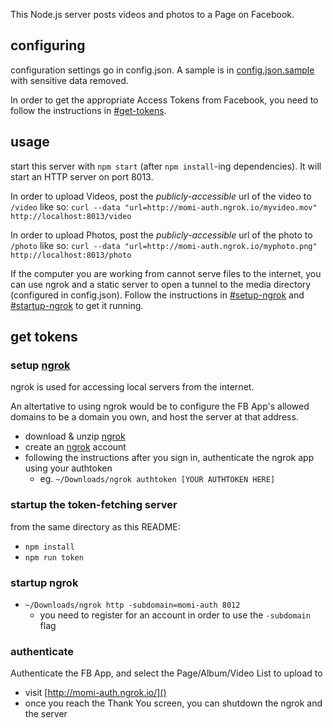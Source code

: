This Node.js server posts videos and photos to a Page on Facebook.

## configuring

configuration settings go in config.json. 
A sample is in [config.json.sample]() with sensitive data removed.

In order to get the appropriate Access Tokens from Facebook, 
you need to follow the instructions in [#get-tokens]().

## usage

start this server with `npm start` (after `npm install`-ing dependencies). 
It will start an HTTP server on port 8013.

In order to upload Videos, post the _publicly-accessible_ url of the video to 
`/video` like so: 
`curl --data "url=http://momi-auth.ngrok.io/myvideo.mov" http://localhost:8013/video`

In order to upload Photos, post the _publicly-accessible_ url of the photo to
`/photo` like so: 
`curl --data "url=http://momi-auth.ngrok.io/myphoto.png" http://localhost:8013/photo`

If the computer you are working from cannot serve files to the internet, 
you can use ngrok and a static server to open a tunnel to the media directory 
(configured in config.json). 
Follow the instructions in [#setup-ngrok]() 
and [#startup-ngrok]() to get it running.

## get tokens

### setup [ngrok](https://ngrok.com/)

ngrok is used for accessing local servers from the internet. 

An altertative to using ngrok would be to configure the FB App's 
allowed domains to be a domain you own, and host the server at that address.

* download & unzip [ngrok](https://ngrok.com/download)
* create an [ngrok](https://ngrok.com/) account
* following the instructions after you sign in, authenticate the ngrok app using your authtoken
    - eg. `~/Downloads/ngrok authtoken [YOUR AUTHTOKEN HERE]`

### startup the token-fetching server

from the same directory as this README:

* `npm install`
* `npm run token`

### startup ngrok

* `~/Downloads/ngrok http -subdomain=momi-auth 8012`
    - you need to register for an account in order to use the `-subdomain` flag

### authenticate

Authenticate the FB App, and select the Page/Album/Video List to upload to

* visit [http://momi-auth.ngrok.io/]()
* once you reach the Thank You screen, 
you can shutdown the ngrok and the server
